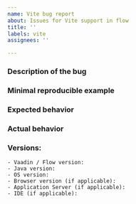 ```yaml
---
name: Vite bug report
about: Issues for Vite support in flow
title: ''
labels: vite
assignees: ''

---
```


<!--
Please READ these instructions & USE the issue template below, Thank You!

For general support from the community, use https://stackoverflow.com/questions/tagged/vaadin (or tag vaadin-flow) or Vaadin discord chat https://discord.gg/MYFq5RTbBn instead.

NOTE: Issues concerning UI components (e.g. Button, Grid, TextField, ...) should go to the components repository https://github.com/vaadin/flow-components .


Good quality bug report increases the likelihood to get the bug fixed. A bad quality one will likely be just closed. Please use the following template to report bugs.
-->
### Description of the bug
<!-- Explain briefly what is broken -->
### Minimal reproducible example
<!-- What are the steps to reproduce the issue, example project or a code snippet without dependencies -->
### Expected behavior
<!-- What should happen -->
### Actual behavior
<!-- What actually happens, attach server/browser logs when there are errors/exceptions -->
### Versions:
    - Vaadin / Flow version:
    - Java version:
    - OS version:
    - Browser version (if applicable):
    - Application Server (if applicable):
    - IDE (if applicable):
